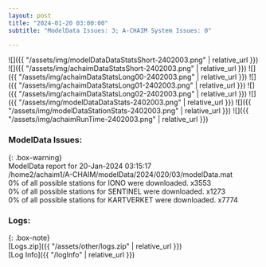 ```yaml
---
layout: post
title: "2024-01-20 03:00:00"
subtitle: "ModelData Issues: 3; A-CHAIM System Issues: 0"

---
```


![]({{ "/assets/img/modelDataDataStatsShort-2402003.png" | relative_url }})
![]({{ "/assets/img/achaimDataStatsShort-2402003.png" | relative_url }})
![]({{ "/assets/img/achaimDataStatsLong00-2402003.png" | relative_url }})
![]({{ "/assets/img/achaimDataStatsLong01-2402003.png" | relative_url }})
![]({{ "/assets/img/achaimDataStatsLong02-2402003.png" | relative_url }})
![]({{ "/assets/img/modelDataDataStats-2402003.png" | relative_url }})
![]({{ "/assets/img/modelDataStationStats-2402003.png" | relative_url }})
![]({{ "/assets/img/achaimRunTime-2402003.png" | relative_url }})


### ModelData Issues:  
  
{: .box-warning}  
 ModelData report for 20-Jan-2024 03:15:17   
 /home2/achaim1/A-CHAIM/modelData/2024/020/03/modelData.mat   
 0% of all possible stations for IONO were downloaded. x3553   
 0% of all possible stations for SENTINEL were downloaded. x1273   
 0% of all possible stations for KARTVERKET were downloaded. x7774   
  


### Logs:  
  
{: .box-note}  
[Logs.zip]({{ "/assets/other/logs.zip" | relative_url }})  
[Log Info]({{ "/logInfo" | relative_url }})  
